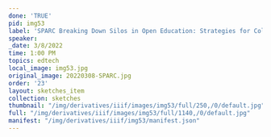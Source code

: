 ```yaml
---
done: 'TRUE'
pid: img53
label: 'SPARC Breaking Down Silos in Open Education: Strategies for Collaboration'
speaker:
_date: 3/8/2022
time: 1:00 PM
topics: edtech
local_image: img53.jpg
original_image: 20220308-SPARC.jpg
order: '23'
layout: sketches_item
collection: sketches
thumbnail: "/img/derivatives/iiif/images/img53/full/250,/0/default.jpg"
full: "/img/derivatives/iiif/images/img53/full/1140,/0/default.jpg"
manifest: "/img/derivatives/iiif/img53/manifest.json"
---
```

